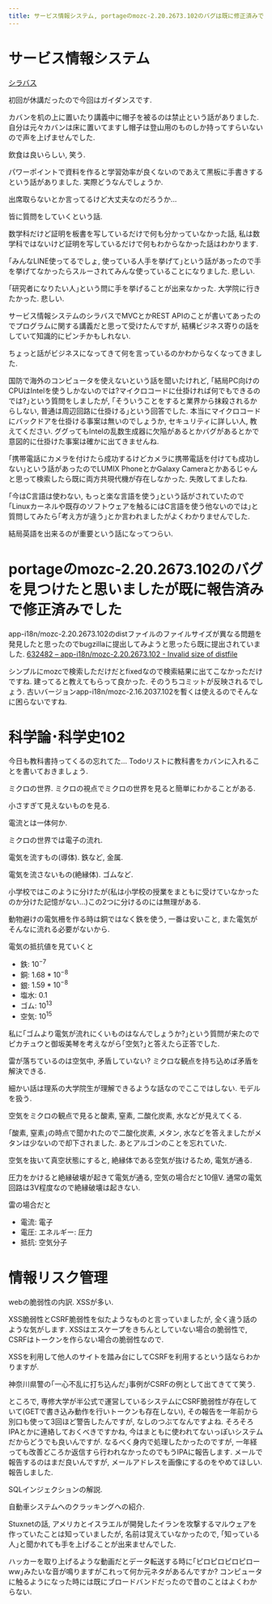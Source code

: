 ```yaml
---
title: サービス情報システム, portageのmozc-2.20.2673.102のバグは既に修正済みでした, 科学論･科学史102, 情報リスク管理
---
```


# サービス情報システム

[シラバス](http://syllabus.acc.senshu-u.ac.jp/syllabus/syllabus/search/SyllabusInfo.do?nendo=2017&kogikey=33154&setti=1)

初回が休講だったので今回はガイダンスです.

カバンを机の上に置いたり講義中に帽子を被るのは禁止という話がありました.
自分は元々カバンは床に置いてますし帽子は登山用のものしか持ってすらいないので声を上げませんでした.

飲食は良いらしい,
笑う.

パワーポイントで資料を作ると学習効率が良くないのであえて黒板に手書きするという話がありました.
実際どうなんでしょうか.

出席取らないとか言ってるけど大丈夫なのだろうか…

皆に質問をしていくという話.

数学科だけど証明を板書を写しているだけで何も分かっていなかった話,
私は数学科ではないけど証明を写しているだけで何もわからなかった話はわかります.

｢みんなLINE使ってるでしょ, 使っている人手を挙げて｣という話があったので手を挙げてなかったらスルーされてみんな使っていることになりました.
悲しい.

｢研究者になりたい人｣という問に手を挙げることが出来なかった.
大学院に行きたかった.
悲しい.

サービス情報システムのシラバスでMVCとかREST APIのことが書いてあったのでプログラムに関する講義だと思って受けたんですが,
結構ビジネス寄りの話をしていて知識的にピンチかもしれない.

ちょっと話がビジネスになってきて何を言っているのかわからなくなってきました.

国防で海外のコンピュータを使えないという話を聞いたけれど,
｢結局PC向けのCPUはIntelを使うしかないのでは?マイクロコードに仕掛ければ何でもできるのでは?｣という質問をしましたが,
｢そういうことをすると業界から抹殺されるからしない, 普通は周辺回路に仕掛ける｣という回答でした.
本当にマイクロコードにバックドアを仕掛ける事案は無いのでしょうか,
セキュリティに詳しい人,
教えてください.
ググってもIntelの乱数生成器に欠陥があるとかバグがあるとかで意図的に仕掛けた事案は確かに出てきませんね.

｢携帯電話にカメラを付けたら成功するけどカメラに携帯電話を付けても成功しない｣という話があったのでLUMIX PhoneとかGalaxy Cameraとかあるじゃんと思って検索したら既に両方共現代機が存在しなかった.
失敗してましたね.

｢今はC言語は使わない, もっと楽な言語を使う｣という話がされていたので｢Linuxカーネルや既存のソフトウェアを触るにはC言語を使う他ないのでは｣と質問してみたら｢考え方が違う｣とか言われましたがよくわかりませんでした.

結局英語を出来るのが重要という話になってつらい.

# portageのmozc-2.20.2673.102のバグを見つけたと思いましたが既に報告済みで修正済みでした

app-i18n/mozc-2.20.2673.102のdistファイルのファイルサイズが異なる問題を発見したと思ったのでbugzillaに提出してみようと思ったら既に提出されていました.
[632482 – app-i18n/mozc-2.20.2673.102 - Invalid size of distfile](https://bugs.gentoo.org/632482)

シンプルにmozcで検索しただけだとfixedなので検索結果に出てこなかっただけですね.
建ってると教えてもらって良かった.
そのうちコミットが反映されるでしょう.
古いバージョンapp-i18n/mozc-2.16.2037.102を暫くは使えるのでそんなに困らないですね.

# 科学論･科学史102

今日も教科書持ってくるの忘れてた…
Todoリストに教科書をカバンに入れることを書いておきましょう.

ミクロの世界.
ミクロの視点でミクロの世界を見ると簡単にわかることがある.

小さすぎて見えないものを見る.

電流とは一体何か.

ミクロの世界では電子の流れ.

電気を流すもの(導体).
鉄など,
金属.

電気を流さないもの(絶縁体).
ゴムなど.

小学校ではこのように分けたが(私は小学校の授業をまともに受けていなかったのか分けた記憶がない…)この2つに分けるのには無理がある.

動物避けの電気柵を作る時は銅ではなく鉄を使う,
一番は安いこと,
また電気がそんなに流れる必要がないから.

電気の抵抗値を見ていくと

* 鉄: $10^{-7}$
* 銅: $1.68*10^{-8}$
* 銀: $1.59*10^{-8}$
* 塩水: $0.1$
* ゴム: $10^{13}$
* 空気: $10^{15}$

私に｢ゴムより電気が流れにくいものはなんでしょうか?｣という質問が来たのでピカチュウと御坂美琴を考えながら｢空気?｣と答えたら正答でした.

雷が落ちているのは空気中,
矛盾していない?
ミクロな観点を持ち込めば矛盾を解決できる.

細かい話は理系の大学院生が理解できるような話なのでここではしない.
モデルを扱う.

空気をミクロの観点で見ると酸素, 窒素, 二酸化炭素, 水などが見えてくる.

｢酸素, 窒素｣の時点で聞かれたので二酸化炭素, メタン, 水などを答えましたがメタンは少ないので却下されました.
あとアルゴンのことを忘れていた.

空気を抜いて真空状態にすると,
絶縁体である空気が抜けるため,
電気が通る.

圧力をかけると絶縁破壊が起きて電気が通る,
空気の場合だと10億V.
通常の電気回路は3V程度なので絶縁破壊は起きない.

雷の場合だと

* 電流: 電子
* 電圧: エネルギー: 圧力
* 抵抗: 空気分子

# 情報リスク管理

webの脆弱性の内訳.
XSSが多い.

XSS脆弱性とCSRF脆弱性を似たようなものと言っていましたが,
全く違う話のような気がします.
XSSはエスケープをきちんとしていない場合の脆弱性で,
CSRFはトークンを作らない場合の脆弱性なので.

XSSを利用して他人のサイトを踏み台にしてCSRFを利用するという話ならわかりますが.

神奈川県警の｢一心不乱に打ち込んだ｣事例がCSRFの例として出てきてて笑う.

ところで,
専修大学が半公式で運営しているシステムにCSRF脆弱性が存在していて(GETで書き込み動作を行いトークンも存在しない),
その報告を一年前から別口も使って3回ほど警告したんですが,
なしのつぶてなんですよね.
そろそろIPAとかに連絡しておくべきですかね,
今はまともに使われてないっぽいシステムだからどうでも良いんですが.
なるべく身内で処理したかったのですが,
一年経っても改善どころか返信すら行われなかったのでもうIPAに報告します.
メールで報告するのはまだ良いんですが,
メールアドレスを画像にするのをやめてほしい.
報告しました.

SQLインジェクションの解説.

自動車システムへのクラッキングへの紹介.

Stuxnetの話,
アメリカとイスラエルが開発したイランを攻撃するマルウェアを作っていたことは知っていましたが,
名前は覚えていなかったので,
｢知っている人｣と聞かれても手を上げることが出来ませんでした.

ハッカーを取り上げるような動画だとデータ転送する時に｢ピロピロピロピローww｣みたいな音が鳴りますがこれって何か元ネタがあるんですか?
コンピュータに触るようになった時には既にブロードバンドだったので昔のことはよくわからない.
